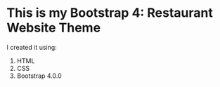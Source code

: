 # This is my Bootstrap 4: Restaurant Website Theme
I created it using:
1. HTML
2. CSS
3. Bootstrap 4.0.0
